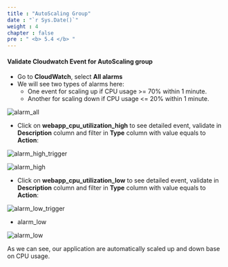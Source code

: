 ```yaml
---
title : "AutoScaling Group"
date : "`r Sys.Date()`"
weight : 4
chapter : false
pre : " <b> 5.4 </b> "
---
```


#### Validate Cloudwatch Event for AutoScaling group

- Go to **CloudWatch**, select **All alarms**
- We will see two types of alarms here:
    + One event for scaling up if CPU usage >= 70% within 1 minute.
    + Another for scaling down if CPU usage <= 20% within 1 minute.


![alarm_all]( /aws-fcj/ws3/images/5.pipeline/alarm_all.ong.png)

- Click on **webapp_cpu_utilization_high** to see detailed event, validate in **Description** column and filter in **Type** column with value equals to **Action**:

![alarm_high_trigger]( /aws-fcj/ws3/images/5.pipeline/alarm_high_trigger.png)

![alarm_high]( /aws-fcj/ws3/images/5.pipeline/alarm_high.png)

- Click on **webapp_cpu_utilization_low** to see detailed event, validate in **Description** column and filter in **Type** column with value equals to **Action**:

![alarm_low_trigger]( /aws-fcj/ws3/images/5.pipeline/alarm_low_trigger.png)

- alarm_low

![alarm_low]( /aws-fcj/ws3/images/5.pipeline/alarm_low.png)

As we can see, our application are automatically scaled up and down base on CPU usage.